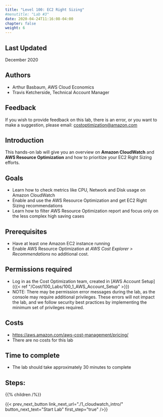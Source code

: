 ```yaml
---
title: "Level 100: EC2 Right Sizing"
#menutitle: "Lab #3"
date: 2020-04-24T11:16:08-04:00
chapter: false
weight: 6
---
```

## Last Updated
December 2020

## Authors
- Arthur Basbaum, AWS Cloud Economics
- Travis Ketcherside, Technical Account Manager 

## Feedback
If you wish to provide feedback on this lab, there is an error, or you want to make a suggestion, please email: costoptimization@amazon.com

## Introduction
 This hands-on lab will give you an overview on **Amazon CloudWatch** and **AWS Resource Optimization** and how to prioritize your EC2 Right Sizing efforts.

## Goals
- Learn how to check metrics like CPU, Network and Disk usage on Amazon CloudWatch
- Enable and use the AWS Resource Optimization and get EC2 Right Sizing recommendations
- Learn how to filter AWS Resource Optimization report and focus only on the less complex high saving cases

## Prerequisites
- Have at least one Amazon EC2 instance running
- Enable AWS Resource Optimization at *AWS Cost Explorer > Recommendations* no additional cost.

## Permissions required
- Log in as the Cost Optimization team, created in [AWS Account Setup]({{< ref "/Cost/100_Labs/100_1_AWS_Account_Setup" >}})
- NOTE: There may be permission error messages during the lab, as the console may require additional privileges. These errors will not impact the lab, and we follow security best practices by implementing the minimum set of privileges required.

## Costs
- https://aws.amazon.com/aws-cost-management/pricing/
- There are no costs for this lab

## Time to complete
- The lab should take approximately 30 minutes to complete

## Steps:
{{% children  /%}}

{{< prev_next_button link_next_url="./1_cloudwatch_intro/" button_next_text="Start Lab" first_step="true" />}}